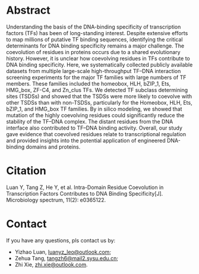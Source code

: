 # Abstract

Understanding the basis of the DNA-binding specificity of transcription factors (TFs) has been of long-standing interest. Despite extensive efforts to map millions of putative TF binding sequences, identifying the critical determinants for DNA binding specificity remains a major challenge. The coevolution of residues in proteins occurs due to a shared evolutionary history. However, it is unclear how coevolving residues in TFs contribute to DNA binding specificity. Here, we systematically collected publicly available datasets from multiple large-scale high-throughput TF–DNA interaction screening experiments for the major TF families with large numbers of TF members. These families included the homeobox, HLH, bZIP_1, Ets, HMG_box, ZF-C4, and Zn_clus TFs. We detected TF subclass determining sites (TSDSs) and showed that the TSDSs were more likely to coevolve with other TSDSs than with non-TSDSs, particularly for the Homeobox, HLH, Ets, bZIP_1, and HMG_box TF families. By in silico modeling, we showed that mutation of the highly coevolving residues could significantly reduce the stability of the TF–DNA complex. The distant residues from the DNA interface also contributed to TF–DNA binding activity. Overall, our study gave evidence that coevolved residues relate to transcriptional regulation and provided insights into the potential application of engineered DNA-binding domains and proteins.

# Citation
Luan Y, Tang Z, He Y, et al. Intra-Domain Residue Coevolution in Transcription Factors Contributes to DNA Binding Specificity[J]. Microbiology spectrum, 11(2): e0365122.

# Contact
If you have any questions, pls contact us by:
- Yizhao Luan, luanyz_leo@outlook.com; 
- Zehua Tang, tangzh6@mail2.sysu.edu.cn; 
- Zhi Xie, zhi.xie@outlook.com.



